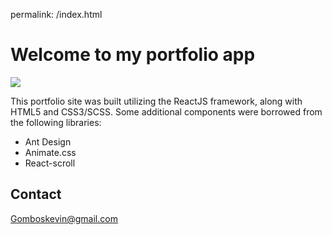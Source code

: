 permalink: /index.html

# Welcome to my portfolio app

![](https://repository-images.githubusercontent.com/342786786/457fb880-8b43-11eb-8122-54aee855d5b3)


This portfolio site was built utilizing the ReactJS framework, along with HTML5 and CSS3/SCSS. Some additional components were borrowed from the following libraries:

- Ant Design
- Animate.css
- React-scroll

## Contact

Gomboskevin@gmail.com

